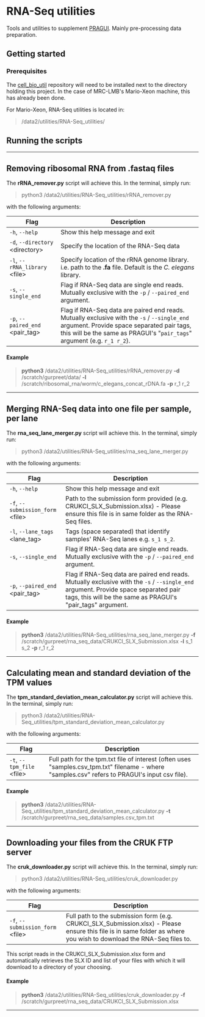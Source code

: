 # RNA-Seq utilities
Tools and utilities to supplement [PRAGUI](https://github.com/lmb-seq/PRAGUI).
Mainly pre-processing data preparation.

## Getting started

### Prerequisites
The [cell_bio_util](https://github.com/lmb-seq/cell_bio_util) repository will need 
to be installed next to the directory holding this project. In the case of MRC-LMB's 
Mario-Xeon machine, this has already been done.

For Mario-Xeon, RNA-Seq utilities is located in:  
> /data2/utilities/RNA-Seq_utilities/  
  
## Running the scripts  

-----------------------------------------------
## Removing ribosomal RNA from .fastaq files  
The **rRNA_remover.py** script will achieve this. In the terminal, simply run:  
> python3 /data2/utilities/RNA-Seq_utilities/rRNA_remover.py  

with the following arguments:

| Flag                                  	| Description                                                                                                                                                                                                           	|
|---------------------------------------	|-----------------------------------------------------------------------------------------------------------------------------------------------------------------------------------------------------------------------	|
| `-h`, `--help`                        	| Show this help message and exit                                                                                                                                                                                       	|
| `-d`, `--directory` &lt;directory&gt; 	| Specify the location of the RNA-Seq data                                                                                                                                                                              	|
| `-l`, `--rRNA_library` &lt;file&gt;   	| Specify location of the rRNA genome library. i.e. path to the **.fa** file. Default is the _C. elegans_ library.                                                                                                      	|
| `-s`, `--single_end`                  	| Flag if RNA-Seq data are single end reads. Mutually exclusive with the `-p` / `--paired_end` argument.                                                                                                                	|
| `-p`, `--paired_end` &lt;pair_tag&gt; 	| Flag if RNA-Seq data are paired end reads. Mutually exclusive with the `-s` / `--single_end` argument. Provide  space separated pair tags, this will be the same as PRAGUI's "`pair_tags`" argument (e.g. `r_1 r_2`). 	|

#### Example  
> **python3** /data2/utilities/RNA-Seq_utilities/rRNA_remover.py **-d** /scratch/gurpreet/data/ **-l** /scratch/ribosomal_rna/worm/c_elegans_concat_rDNA.fa **-p** r_1 r_2  

-----------------------------------------------
## Merging RNA-Seq data into one file per sample, per lane
The **rna_seq_lane_merger.py** script will achieve this. In the terminal, simply run:
> python3 /data2/utilities/RNA-Seq_utilities/rna_seq_lane_merger.py

with the following arguments:

| Flag                                   	| Description                                                                                                                                                                                       	|
|----------------------------------------	|---------------------------------------------------------------------------------------------------------------------------------------------------------------------------------------------------	|
| `-h`, `--help`                         	| Show this help message and exit                                                                                                                                                                   	|
| `-f`, `--submission_form` &lt;file&gt; 	| Path to the submission form provided (e.g. CRUKCI_SLX_Submission.xlsx) - Please ensure this file is in same folder as the RNA-Seq files.                                                          	|
| `-l`, `--lane_tags` &lt;lane_tag&gt;   	| Tags (space separated) that identify samples' RNA-Seq lanes e.g. `s_1 s_2`.                                                                                                                       	|
| `-s`, `--single_end`                   	| Flag if RNA-Seq data are single end reads. Mutually exclusive with the `-p` / `--paired_end` argument.                                                                                            	|
| `-p`, `--paired_end` &lt;pair_tag&gt;  	| Flag if RNA-Seq data are paired end reads. Mutually exclusive with the `-s` / `--single_end` argument. Provide space separated pair tags, this will be the same as PRAGUI's "pair_tags" argument. 	|

#### Example  
> **python3** /data2/utilities/RNA-Seq_utilities/rna_seq_lane_merger.py **-f** /scratch/gurpreet/rna_seq_data/CRUKCI_SLX_Submission.xlsx **-l** s_1 s_2 **-p** r_1 r_2

-----------------------------------------------
## Calculating mean and standard deviation of the TPM values
The **tpm_standard_deviation_mean_calculator.py** script will achieve this. In the terminal, simply run:
> python3 /data2/utilities/RNA-Seq_utilities/tpm_standard_deviation_mean_calculator.py

with the following arguments:

| Flag                            	|  Description                                                                                                                                    	|
|---------------------------------	|-------------------------------------------------------------------------------------------------------------------------------------------------	|
| `-t`, `--tpm_file` &lt;file&gt; 	| Full path for the tpm.txt file of interest (often uses "samples.csv_tpm.txt" filename - where "samples.csv" refers to PRAGUI's input csv file). 	|

#### Example
> **python3** /data2/utilities/RNA-Seq_utilities/tpm_standard_deviation_mean_calculator.py **-t** /scratch/gurpreet/rna_seq_data/samples.csv_tpm.txt

-----------------------------------------------

## Downloading your files from the CRUK FTP server
The **cruk_downloader.py** script will achieve this. In the terminal, simply run:
> python3 /data2/utilities/RNA-Seq_utilities/cruk_downloader.py

with the following arguments:

| Flag                            	|  Description                                                                                                                                    	|
|---------------------------------	|-------------------------------------------------------------------------------------------------------------------------------------------------	|
| `-f`, `--submission_form` &lt;file&gt; 	| Full path to the submission form (e.g. CRUKCI_SLX_Submission.xlsx) - Please ensure this file is in same folder as where you wish to download the RNA-Seq files to. 	|

This script reads in the CRUKCI_SLX_Submission.xlsx form and automatically retrieves the SLX ID and list of your files with which it will download to a directory of your choosing.

#### Example
> **python3** /data2/utilities/RNA-Seq_utilities/cruk_downloader.py **-f** /scratch/gurpreet/rna_seq_data/CRUKCI_SLX_Submission.xlsx

-----------------------------------------------